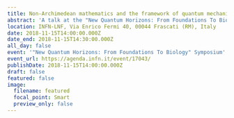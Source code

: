 ```yaml
---
title: Non-Archimedean mathematics and the framework of quantum mechanics
abstract: 'A talk at the "New Quantum Horizons: From Foundations To Biology" Symposium'
location: INFN-LNF, Via Enrico Fermi 40, 00044 Frascati (RM), Italy
date: 2018-11-15T14:00:00.000Z
date_end: 2018-11-15T14:30:00.000Z
all_day: false
event: '"New Quantum Horizons: From Foundations To Biology" Symposium'
event_url: https://agenda.infn.it/event/17043/
publishDate: 2018-11-15T14:00:00.000Z
draft: false
featured: false
image:
  filename: featured
  focal_point: Smart
  preview_only: false
---
```

